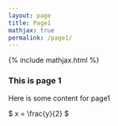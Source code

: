```yaml
---
layout: page
title: Page1
mathjax: true
permalink: /page1/
---
```


{% include mathjax.html %}

### This is page 1

Here is some content for page1

$ x = \frac{y}{2} $


